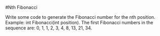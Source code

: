 #Nth Fibonacci

Write some code to generate the Fibonacci number for the nth position. 
Example: int Fibonacci(int position). The first Fibonacci numbers in 
the sequence are: 0, 1, 1, 2, 3, 4, 8, 13, 21, 34. 